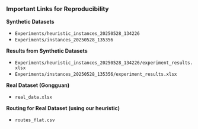 ### Important Links for Reproducibility

**Synthetic Datasets**  
- `Experiments/heuristic_instances_20250528_134226`  
- `Experiments/instances_20250528_135356`

**Results from Synthetic Datasets**  
- `Experiments/heuristic_instances_20250528_134226/experiment_results.xlsx`  
- `Experiments/instances_20250528_135356/experiment_results.xlsx`

**Real Dataset (Gongguan)**  
- `real_data.xlsx`

**Routing for Real Dataset (using our heuristic)**  
- `routes_flat.csv`